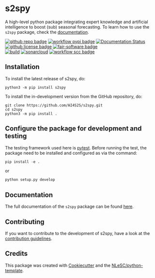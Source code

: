 # s2spy

A high-level python package integrating expert knowledge and artificial intelligence to boost (sub) seasonal forecasting.
To learn how to use the `s2spy` package, check the [documentation](https://ai4s2s.readthedocs.io/en/latest/index.html).

[![github repo badge](https://img.shields.io/badge/github-repo-000.svg?logo=github&labelColor=gray&color=blue)](https://github.com/AI4S2S/ai4s2s)
[![workflow pypi badge](https://img.shields.io/pypi/v/s2spy.svg?colorB=blue)](https://pypi.python.org/project/s2spy/)
[![Documentation Status](https://readthedocs.org/projects/ai4s2s/badge/?version=latest)](https://ai4s2s.readthedocs.io/en/latest/?badge=latest)
[![github license badge](https://img.shields.io/github/license/AI4S2S/s2spy)](https://github.com/AI4S2S/s2spy)
[![fair-software badge](https://img.shields.io/badge/fair--software.eu-%E2%97%8F%20%20%E2%97%8F%20%20%E2%97%8F%20%20%E2%97%8F%20%20%E2%97%8B-yellow)](https://fair-software.eu) \
[![build](https://github.com/AI4S2S/s2spy/actions/workflows/build.yml/badge.svg)](https://github.com/AI4S2S/s2spy/actions/workflows/build.yml)
[![sonarcloud](https://github.com/AI4S2S/s2spy/actions/workflows/sonarcloud.yml/badge.svg)](https://github.com/AI4S2S/s2spy/actions/workflows/sonarcloud.yml)
[![workflow scc badge](https://sonarcloud.io/api/project_badges/measure?project=AI4S2S_ai4s2s&metric=coverage)](https://sonarcloud.io/dashboard?id=AI4S2S_ai4s2s)
<!-- [![RSD](https://img.shields.io/badge/rsd-s2s-00a3e3.svg)](https://www.research-software.nl/software/s2s) -->
<!-- [![DOI](https://zenodo.org/badge/DOI/<replace-with-created-DOI>.svg)](https://doi.org/<replace-with-created-DOI>) -->

## Installation

To install the latest release of s2spy, do:
```console
python3 -m pip install s2spy
```

To install the in-development version from the GitHub repository, do:

```console
git clone https://github.com/AI4S2S/s2spy.git
cd s2spy
python3 -m pip install .
```

## Configure the package for development and testing
The testing framework used here is [pytest](https://pytest.org). Before running the test, the package need to be installed and configured as via the command:

```py
pip install -e .
```
or
```py
python setup.py develop
```

## Documentation

The full documentation of the `s2spy` package can be found [here](https://ai4s2s.readthedocs.io/en/latest/).

## Contributing

If you want to contribute to the development of s2spy,
have a look at the [contribution guidelines](docs/CONTRIBUTING.md).

## Credits

This package was created with [Cookiecutter](https://github.com/audreyr/cookiecutter) and the [NLeSC/python-template](https://github.com/NLeSC/python-template).
